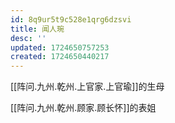 ```yaml
---
id: 8q9ur5t9c528e1qrg6dzsvi
title: 闻人琬
desc: ''
updated: 1724650757253
created: 1724650440217
---
```


[[阵问.九州.乾州.上官家.上官瑜]]的生母

[[阵问.九州.乾州.顾家.顾长怀]]的表姐
